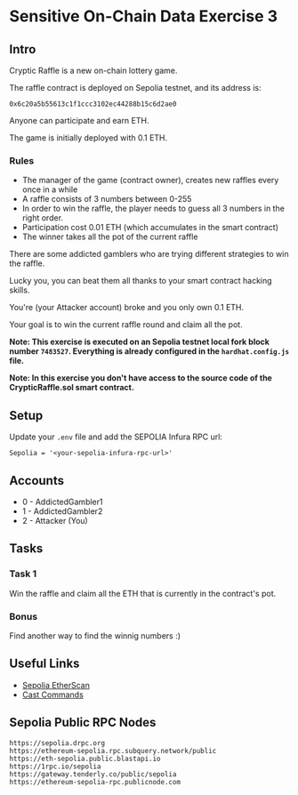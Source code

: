 # Sensitive On-Chain Data Exercise 3

## Intro

Cryptic Raffle is a new on-chain lottery game.

The raffle contract is deployed on Sepolia testnet, and its address is:

`0x6c20a5b55613c1f1ccc3102ec44288b15c6d2ae0`

Anyone can participate and earn ETH.

The game is initially deployed with 0.1 ETH.

### Rules
* The manager of the game (contract owner), creates new raffles every once in a while
* A raffle consists of 3 numbers between 0-255
* In order to win the raffle, the player needs to guess all 3 numbers in the right order.
* Participation cost 0.01 ETH (which accumulates in the smart contract)
* The winner takes all the pot of the current raffle

There are some addicted gamblers who are trying different strategies to win the raffle.

Lucky you, you can beat them all thanks to your smart contract hacking skills.

You're (your Attacker account) broke and you only own 0.1 ETH.

Your goal is to win the current raffle round and claim all the pot.

**Note: This exercise is executed on an Sepolia testnet local fork block number `7483527`. Everything is already configured in the `hardhat.config.js` file.**

**Note: In this exercise you don't have access to the source code of the CrypticRaffle.sol smart contract.**

## Setup
Update your `.env` file and add the SEPOLIA Infura RPC url:
```
Sepolia = '<your-sepolia-infura-rpc-url>'
```

## Accounts
* 0 - AddictedGambler1
* 1 - AddictedGambler2
* 2 - Attacker (You)

<div style="page-break-after: always;"></div>

## Tasks

### Task 1
Win the raffle and claim all the ETH that is currently in the contract's pot.

### Bonus
Find another way to find the winnig numbers :)

## Useful Links
* [Sepolia EtherScan](https://sepolia.etherscan.io/)
* [Cast Commands](https://book.getfoundry.sh/reference/cast/)

## Sepolia Public RPC Nodes
```
https://sepolia.drpc.org
https://ethereum-sepolia.rpc.subquery.network/public
https://eth-sepolia.public.blastapi.io
https://1rpc.io/sepolia
https://gateway.tenderly.co/public/sepolia
https://ethereum-sepolia-rpc.publicnode.com
```